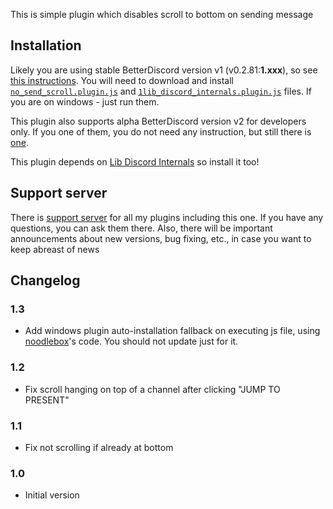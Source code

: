 This is simple plugin which disables scroll to bottom on sending message

## Installation

Likely you are using stable BetterDiscord version v1 (v0.2.81:**1.xxx**), so see [this instructions](../../v1#installation). You will need to download and install [`no_send_scroll.plugin.js`](https://betterdiscord.net/ghdl?url=https://github.com/samogot/betterdiscord-plugins/blob/master/v1/no_send_scroll.plugin.js) and [`1lib_discord_internals.plugin.js`](https://betterdiscord.net/ghdl?url=https://github.com/samogot/betterdiscord-plugins/blob/master/v1/1lib_discord_internals.plugin.js) files. If you are on windows - just run them.

This plugin also supports alpha BetterDiscord version v2 for developers only. If you one of them, you do not need any instruction, but still there is [one](../README.md#installation).

This plugin depends on [Lib Discord Internals](../1Lib%20Discord%20Internals) so install it too!

## Support server

There is [support server](https://discord.gg/MC5dJdE) for all my plugins including this one. If you have any questions, you can ask them there. Also, there will be important announcements about new versions, bug fixing, etc., in case you want to keep abreast of news

## Changelog

### 1.3
- Add windows plugin auto-installation fallback on executing js file, using [noodlebox](https://github.com/noodlebox/betterdiscord-plugins)'s code. You should not update just for it.

### 1.2
- Fix scroll hanging on top of a channel after clicking "JUMP TO PRESENT"

### 1.1
- Fix not scrolling if already at bottom

### 1.0
- Initial version
